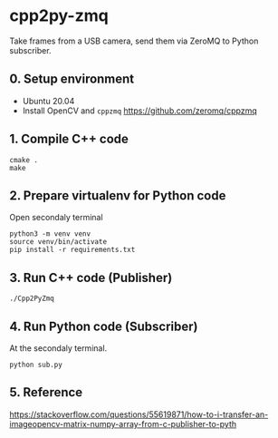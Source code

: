 # cpp2py-zmq
Take frames from a USB camera, send them via ZeroMQ to Python subscriber.

## 0. Setup environment
- Ubuntu 20.04
- Install OpenCV and `cppzmq` https://github.com/zeromq/cppzmq


## 1. Compile C++ code
```
cmake .
make
```

## 2. Prepare virtualenv for Python code
Open secondaly terminal
```
python3 -m venv venv
source venv/bin/activate
pip install -r requirements.txt
```

## 3. Run C++ code (Publisher)
```
./Cpp2PyZmq
```

## 4. Run Python code (Subscriber)
At the secondaly  terminal.
```
python sub.py
```

## 5. Reference
https://stackoverflow.com/questions/55619871/how-to-i-transfer-an-imageopencv-matrix-numpy-array-from-c-publisher-to-pyth
